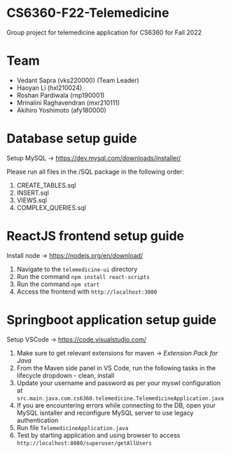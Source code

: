# CS6360-F22-Telemedicine
 Group project for telemedicine application for CS6360 for Fall 2022


# Team
- Vedant Sapra (vks220000) (Team Leader)
- Haoyan Li (hxl210024)
- Roshan Pardiwala (rnp190001)
- Mrinalini Raghavendran (mxr210111)
- Akihiro Yoshimoto (afy180000)


# Database setup guide
Setup MySQL -> https://dev.mysql.com/downloads/installer/

Please run all files in the /SQL package in the following order:
1. CREATE_TABLES.sql
2. INSERT.sql
3. VIEWS.sql
4. COMPLEX_QUERIES.sql


# ReactJS frontend setup guide
Install node -> https://nodejs.org/en/download/

1. Navigate to the `telemedicine-ui` directory
2. Run the command `npm install react-scripts`
3. Run the command `npm start`
4. Access the frontend with `http://localhost:3000`



# Springboot application setup guide
Setup VSCode -> https://code.visualstudio.com/

1. Make sure to get relevant extensions for maven -> *Extension Pack for Java*
2. From the Maven side panel in VS Code, run the following tasks in the lifecycle dropdown - clean, install
3. Update your username and password as per your myswl configuration at ```src.main.java.com.cs6360.telemedicine.TelemedicineApplication.java```
4. If you are encountering errors while connecting to the DB, open your MySQL isntaller and reconfigure MySQL server to use legacy authentication
5. Run file ```TelemedicineApplication.java```
6. Test by starting application and using browser to access ```http://localhost:8080/superuser/getAllUsers```